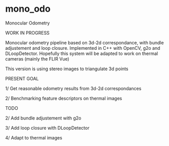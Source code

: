 # mono_odo
Monocular Odometry

WORK IN PROGRESS

Monocular odometry pipeline based on 3d-2d correspondance, with bundle adjustement and loop closure.
Implemented in C++ with OpenCV, g2o and DLoopDetector. Hopefully this system will be adapted to work on thermal cameras (mainly the FLIR Vue)

This version is using stereo images to triangulate 3d points

PRESENT GOAL

1/ Get reasonable odometry results from 3d-2d correspondances

2/ Benchmarking feature descriptors on thermal images

TODO

2/ Add bundle adjustement with g2o

3/ Add loop closure with DLoopDetector

4/ Adapt to thermal images
